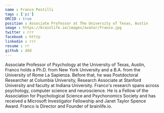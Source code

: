```yaml
---
name : Franco Pestilli
tags : ['pi']
ORCID : true
position : Associate Professor at The University of Texas, Austin
image : https://brainlife.io/images/avatar/franco.jpg
twitter : rrr
facebook : htttp
linkedin : rrr
resume : rr
github : ddd
---
```

Associate Professor of Psychology at the University of Texas, Austin, Franco holds a Ph.D. from New York University and a B.A. from the University of Rome La Sapienza. Before that, he was Postdoctoral Researcher at Columbia University, Research Associate at Stanford University and faculty at Indiana University. Franco's research spans across psychology, computer science and neuroscience. He is a Fellow of the Association for Psychological Science and Psychonomics Society and has received a Microsoft Investigator Fellowship and Janet Taylor Spence Award. Franco is Director and Founder of brainlife.io. 
